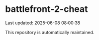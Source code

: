 # battlefront-2-cheat

Last updated: 2025-06-08 08:00:38

This repository is automatically maintained.
